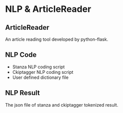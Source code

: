 # NLP & ArticleReader

## ArticleReader
An article reading tool developed by python-flask.

## NLP Code
- Stanza NLP coding script
- Ckiptagger NLP coding script
- User defined dictionary file

## NLP Result
The json file of stanza and ckiptagger tokenized result.